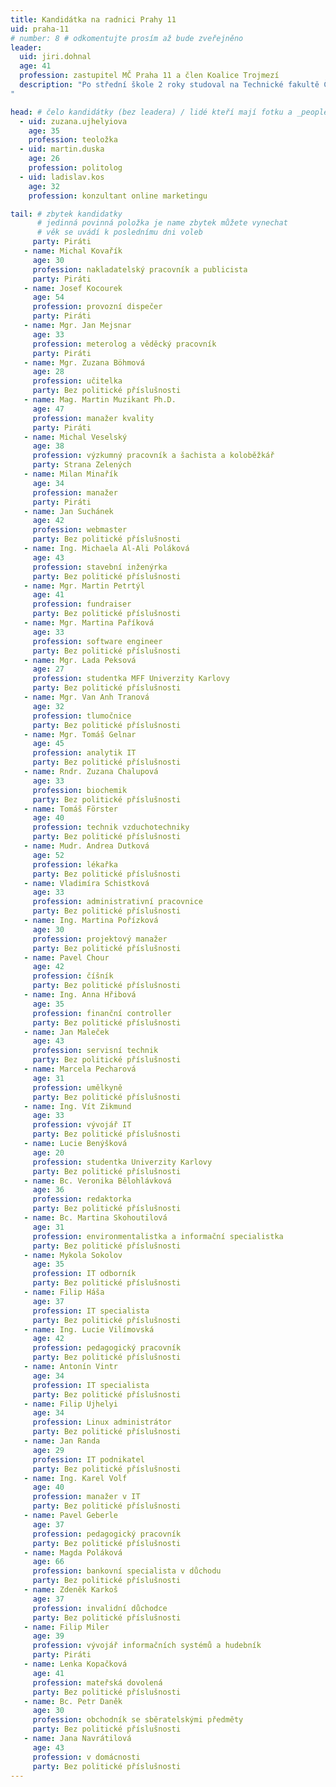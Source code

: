 ```yaml
---
title: Kandidátka na radnici Prahy 11
uid: praha-11
# number: 8 # odkomentujte prosím až bude zveřejněno
leader: 
  uid: jiri.dohnal
  age: 41
  profession: zastupitel MČ Praha 11 a člen Koalice Trojmezí
  description: "Po střední škole 2 roky studoval na Technické fakultě České zemědělské univerzity a od roku 1999 začal pracovat na Ministerstvu zahraničí ČR. V letech 2001 až 2005  pobýval pracovně v Hanoji na Velvyslanectví ČR ve Vietnamu. Od roku 2014 je zastupitelem městské části Praha 11 a od roku 2017 je členem Pirátské strany.
"

head: # čelo kandidátky (bez leadera) / lidé kteří mají fotku a _people/jmeno.md
  - uid: zuzana.ujhelyiova
    age: 35
    profession: teoložka
  - uid: martin.duska
    age: 26
    profession: politolog
  - uid: ladislav.kos
    age: 32
    profession: konzultant online marketingu

tail: # zbytek kandidatky
      # jedinná povinná položka je name zbytek můžete vynechat
      # věk se uvádí k poslednímu dni voleb
     party: Piráti
   - name: Michal Kovařík
     age: 30
     profession: nakladatelský pracovník a publicista
     party: Piráti
   - name: Josef Kocourek
     age: 54
     profession: provozní dispečer
     party: Piráti
   - name: Mgr. Jan Mejsnar
     age: 33
     profession: meterolog a věděcký pracovník
     party: Piráti
   - name: Mgr. Zuzana Böhmová
     age: 28
     profession: učitelka
     party: Bez politické příslušnosti
   - name: Mag. Martin Muzikant Ph.D.
     age: 47
     profession: manažer kvality
     party: Piráti
   - name: Michal Veselský
     age: 38
     profession: výzkumný pracovník a šachista a koloběžkář
     party: Strana Zelených
   - name: Milan Minařík
     age: 34
     profession: manažer
     party: Piráti
   - name: Jan Suchánek
     age: 42
     profession: webmaster
     party: Bez politické příslušnosti
   - name: Ing. Michaela Al-Ali Poláková
     age: 43
     profession: stavební inženýrka
     party: Bez politické příslušnosti
   - name: Mgr. Martin Petrtýl
     age: 41
     profession: fundraiser
     party: Bez politické příslušnosti
   - name: Mgr. Martina Paříková
     age: 33
     profession: software engineer
     party: Bez politické příslušnosti
   - name: Mgr. Lada Peksová
     age: 27
     profession: studentka MFF Univerzity Karlovy
     party: Bez politické příslušnosti
   - name: Mgr. Van Anh Tranová
     age: 32
     profession: tlumočnice
     party: Bez politické příslušnosti
   - name: Mgr. Tomáš Gelnar
     age: 45
     profession: analytik IT
     party: Bez politické příslušnosti
   - name: Rndr. Zuzana Chalupová
     age: 33
     profession: biochemik
     party: Bez politické příslušnosti
   - name: Tomáš Förster
     age: 40
     profession: technik vzduchotechniky
     party: Bez politické příslušnosti
   - name: Mudr. Andrea Dutková
     age: 52
     profession: lékařka
     party: Bez politické příslušnosti
   - name: Vladimíra Schistková
     age: 33
     profession: administrativní pracovnice
     party: Bez politické příslušnosti
   - name: Ing. Martina Pořízková
     age: 30
     profession: projektový manažer
     party: Bez politické příslušnosti
   - name: Pavel Chour
     age: 42
     profession: číšník
     party: Bez politické příslušnosti
   - name: Ing. Anna Hřibová
     age: 35
     profession: finanční controller
     party: Bez politické příslušnosti
   - name: Jan Maleček
     age: 43
     profession: servisní technik
     party: Bez politické příslušnosti
   - name: Marcela Pecharová
     age: 31
     profession: umělkyně
     party: Bez politické příslušnosti
   - name: Ing. Vít Zikmund
     age: 33
     profession: vývojář IT
     party: Bez politické příslušnosti
   - name: Lucie Benýšková
     age: 20
     profession: studentka Univerzity Karlovy
     party: Bez politické příslušnosti
   - name: Bc. Veronika Bělohlávková
     age: 36
     profession: redaktorka
     party: Bez politické příslušnosti
   - name: Bc. Martina Skohoutilová
     age: 31
     profession: environmentalistka a informační specialistka
     party: Bez politické příslušnosti
   - name: Mykola Sokolov
     age: 35
     profession: IT odborník
     party: Bez politické příslušnosti
   - name: Filip Háša
     age: 37
     profession: IT specialista
     party: Bez politické příslušnosti
   - name: Ing. Lucie Vilímovská
     age: 42
     profession: pedagogický pracovník
     party: Bez politické příslušnosti
   - name: Antonín Vintr
     age: 34
     profession: IT specialista
     party: Bez politické příslušnosti
   - name: Filip Ujhelyi 
     age: 34
     profession: Linux administrátor
     party: Bez politické příslušnosti
   - name: Jan Randa
     age: 29
     profession: IT podnikatel
     party: Bez politické příslušnosti
   - name: Ing. Karel Volf
     age: 40
     profession: manažer v IT
     party: Bez politické příslušnosti
   - name: Pavel Geberle
     age: 37
     profession: pedagogický pracovník
     party: Bez politické příslušnosti
   - name: Magda Poláková
     age: 66
     profession: bankovní specialista v důchodu
     party: Bez politické příslušnosti
   - name: Zdeněk Karkoš
     age: 37
     profession: invalidní důchodce
     party: Bez politické příslušnosti
   - name: Filip Miler
     age: 39
     profession: vývojář informačních systémů a hudebník
     party: Piráti
   - name: Lenka Kopačková
     age: 41
     profession: mateřská dovolená
     party: Bez politické příslušnosti
   - name: Bc. Petr Daněk
     age: 30
     profession: obchodník se sběratelskými předměty
     party: Bez politické příslušnosti
   - name: Jana Navrátilová
     age: 43
     profession: v domácnosti
     party: Bez politické příslušnosti
---
```


